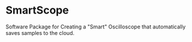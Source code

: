 # SmartScope
Software Package for Creating a "Smart" Oscilloscope that automatically saves samples to the cloud. 
